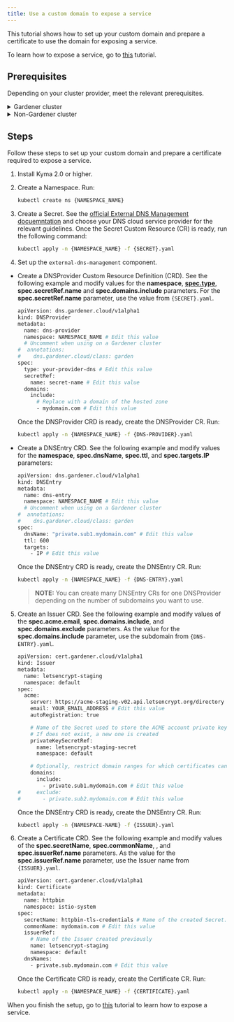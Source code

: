 ```yaml
---
title: Use a custom domain to expose a service
---
```


This tutorial shows how to set up your custom domain and prepare a certificate to use the domain for exposing a service.

To learn how to expose a service, go to [this](..//apix-01-expose-service-apigateway.md) tutorial.

## Prerequisites

Depending on your cluster provider, meet the relevant prerequisites.

<div tabs name="cluster-provider" group="cluster-provider">
  <details>
  <summary label="Gardener">
  Gardener cluster
  </summary>

If you use a Gardener cluster, add an annotation for the DNSProvider and DNSEntry Custom Resources (CRs). The annotation allows the DNS source controllers to watch resources on the default cluster and create DNS entries on the target cluster. The annotation should look as follows:

```bash
  annotations:
    dns.gardener.cloud/class: garden
```

For more details see the [official Gardener documentation](https://gardener.cloud/docs/concepts/networking/dns-managment/#automatic-creation-of-dns-entries-for-services-and-ingresses).

  </details>
  <details>
  <summary label="non-Gardener">
  Non-Gardener cluster
  </summary>

If you use a cluster not managed by Gardener, install the required components manually. Follow these steps:

1. Create a Namespace. Run:

   ```bash
   kubectl create ns {NAMESPACE_NAME}
   ```

2. Download the [External DNS Management](https://github.com/gardener/external-dns-management) and [Certificate Management](https://github.com/gardener/cert-management) projects locally.

3. Enable vertical Pod autoscaling on your cluster. For example, for Google Cloud Platform, run:

   ```bash
   gcloud beta container clusters update {PROJECT_NAME} --enable-vertical-pod-autoscaling
   ```

4. Install the `external-dns-management` component in your Namespace:

   ```bash
   helm install external-dns {PATH_TO_EXTERNAL_DNS_MANAGEMENT}/charts/external-dns-management --namespace={NAMESPACE_NAME} --set configuration.identifier=external-dns-identifier
   ```

5. Install the `cert-management` component in your Namespace:

   ```bash
   helm install cert-manager {PATH_TO_CERT_MANAGEMENT}/charts/cert-management --namespace={NAMESPACE_NAME} --set configuration.identifier=cert-manager-identifier
   ```

</details>
</div>

## Steps

Follow these steps to set up your custom domain and prepare a certificate required to expose a service.

1. Install Kyma 2.0 or higher.

2. Create a Namespace. Run:

   ```bash
   kubectl create ns {NAMESPACE_NAME}
   ```

3. Create a Secret. See the [official External DNS Management docuemntation](https://github.com/gardener/external-dns-management) and choose your DNS cloud service provider for the relevant guidelines. Once the Secret Custom Resource (CR) is ready, run the following command:

   ```bash
   kubectl apply -n {NAMESPACE_NAME} -f {SECRET}.yaml
   ```

4. Set up the `external-dns-management` component.

- Create a DNSProvider Custom Resource Definition (CRD). See the following example and modify values for the **namespace**, [**spec.type**](https://github.com/gardener/external-dns-management#external-dns-management), **spec.secretRef.name** and **spec.domains.include** parameters. For the **spec.secretRef.name** parameter, use the value from `{SECRET}.yaml`.

   ```bash
   apiVersion: dns.gardener.cloud/v1alpha1
   kind: DNSProvider
   metadata:
     name: dns-provider
     namespace: NAMESPACE_NAME # Edit this value
     # Uncomment when using on a Gardener cluster
   #  annotations:
   #    dns.gardener.cloud/class: garden
   spec:
     type: your-provider-dns # Edit this value
     secretRef:
       name: secret-name # Edit this value
     domains:
       include:
         # Replace with a domain of the hosted zone
         - mydomain.com # Edit this value
   ```

   Once the DNSProvider CRD is ready, create the DNSProvider CR. Run:

   ```bash
   kubectl apply -n {NAMESPACE_NAME} -f {DNS-PROVIDER}.yaml
   ```

- Create a DNSEntry CRD. See the following example and modify values for the **namespace**, **spec.dnsName**, **spec.ttl**, and **spec.targets.IP** parameters:

   ```bash
   apiVersion: dns.gardener.cloud/v1alpha1
   kind: DNSEntry
   metadata:
     name: dns-entry
     namespace: NAMESPACE_NAME # Edit this value
     # Uncomment when using on a Gardener cluster
   #  annotations:
   #    dns.gardener.cloud/class: garden
   spec:
     dnsName: "private.sub1.mydomain.com" # Edit this value
     ttl: 600
     targets:
       - IP # Edit this value
   ```

   Once the DNSEntry CRD is ready, create the DNSEntry CR. Run:

   ```bash
   kubectl apply -n {NAMESPACE_NAME} -f {DNS-ENTRY}.yaml
   ```

   >**NOTE:** You can create many DNSEntry CRs for one DNSProvider depending on the number of subdomains you want to use.

5. Create an Issuer CRD. See the following example and modify values of the **spec.acme.email**, **spec.domains.include**, and **spec.domains.exclude** parameters. As the value for the **spec.domains.include** parameter, use the subdomain from `{DNS-ENTRY}.yaml`.

   ```bash
   apiVersion: cert.gardener.cloud/v1alpha1
   kind: Issuer
   metadata:
     name: letsencrypt-staging
     namespace: default
   spec:
     acme:
       server: https://acme-staging-v02.api.letsencrypt.org/directory
       email: YOUR_EMAIL_ADDRESS # Edit this value
       autoRegistration: true

       # Name of the Secret used to store the ACME account private key
       # If does not exist, a new one is created
       privateKeySecretRef:
         name: letsencrypt-staging-secret
         namespace: default

       # Optionally, restrict domain ranges for which certificates can be requested
       domains:
         include:
           - private.sub1.mydomain.com # Edit this value
   #     exclude:
   #       - private.sub2.mydomain.com # Edit this value
   ```

   Once the DNSEntry CRD is ready, create the DNSEntry CR. Run:

   ```bash
   kubectl apply -n {NAMESPACE-NAME} -f {ISSUER}.yaml
   ```

6. Create a Certificate CRD. See the following example and modify values of the **spec.secretName**, **spec.commonName**, , and **spec.issuerRef.name** parameters. As the value for the **spec.issuerRef.name** parameter, use the Issuer name from `{ISSUER}.yaml`.

   ```bash
   apiVersion: cert.gardener.cloud/v1alpha1
   kind: Certificate
   metadata:
     name: httpbin
     namespace: istio-system
   spec:
     secretName: httpbin-tls-credentials # Name of the created Secret. Edit this value
     commonName: mydomain.com # Edit this value
     issuerRef:
       # Name of the Issuer created previously
       name: letsencrypt-staging
       namespace: default
     dnsNames:
       - private.sub.mydomain.com # Edit this value
   ```

   Once the Certificate CRD is ready, create the Certificate CR. Run:

   ```bash
   kubectl apply -n {NAMESPACE_NAME} -f {CERTIFICATE}.yaml
   ```

When you finish the setup, go to [this](..//apix-01-expose-service-apigateway.md) tutorial to learn how to expose a service.
